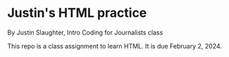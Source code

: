 # Justin's HTML practice

By Justin Slaughter, Intro Coding for Journalists class

This repo is a class assignment to learn HTML. It is due February 2, 2024.
